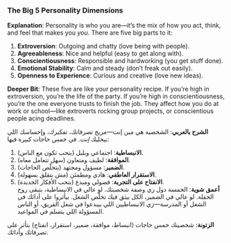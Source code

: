 ### The Big 5 Personality Dimensions

**Explanation**: Personality is who you are—it’s the mix of how you act, think, and feel that makes you _you_. There are five big parts to it:

1. **Extroversion**: Outgoing and chatty (love being with people).
2. **Agreeableness**: Nice and helpful (easy to get along with).
3. **Conscientiousness**: Responsible and hardworking (you get stuff done).
4. **Emotional Stability**: Calm and steady (don’t freak out easily).
5. **Openness to Experience**: Curious and creative (love new ideas).

**Deeper Bit**: These five are like your personality recipe. If you’re high in extroversion, you’re the life of the party. If you’re high in conscientiousness, you’re the one everyone trusts to finish the job. They affect how you do at work or school—like extroverts rocking group projects, or conscientious people acing deadlines.

**الشرح بالعربي**: الشخصية هي مين إنت—مزيج تصرفاتك، تفكيرك، وإحساسك اللي بيخليك _إنت_. في خمس حاجات كبيرة فيها:

1. **الانبساطية**: اجتماعي وبلبل (بتحب تكون مع الناس).
2. **الموافقة**: لطيف ومتعاون (سهل تتعامل معاه).
3. **الضمير**: مسؤول ومجتهد (بتخلّص الحاجات).
4. **الاستقرار العاطفي**: هادي ومطمئن (مش بتقلق بسهولة).
5. **الانفتاح على التجربة**: فضولي ومبدع (بتحب الأفكار الجديدة).  
    **أعمق شوية**: الخمسة دول زي وصفة شخصيتك. لو عالي في الانبساطية، بتبقى روح الحفلة. لو عالي في الضمير، الكل بيثق فيك تخلّص الشغل. بيأثروا على أدائك في الشغل أو المدرسة—زي الانبساطيين اللي بيبدعوا في شغل الفريق، أو الناس المسؤولة اللي بتسلم في المواعيد.

**الزتونة**: شخصيتك خمس حاجات (انبساط، موافقة، ضمير، استقرار، انفتاح) بتأثر على تصرفاتك وأدائك.